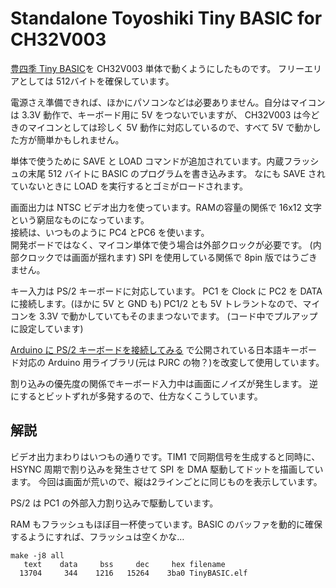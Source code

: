 # Standalone Toyoshiki Tiny BASIC for CH32V003 

[豊四季 Tiny BASIC](https://github.com/vintagechips/ttbasic_arduino/tree/master)を CH32V003 単体で動くようにしたものです。
フリーエリアとしては 512バイトを確保しています。<br>

電源さえ準備できれば、ほかにパソコンなどは必要ありません。自分はマイコンは 3.3V 動作で、キーボード用に 5V をつないでいますが、
CH32V003 は今どきのマイコンとしては珍しく 5V 動作に対応しているので、すべて 5V で動かした方が簡単かもしれません。<br>

単体で使うために SAVE と LOAD コマンドが追加されています。内蔵フラッシュの末尾 512 バイトに BASIC のプログラムを書き込みます。
なにも SAVE されていないときに LOAD を実行するとゴミがロードされます。<br>

画面出力は NTSC ビデオ出力を使っています。RAMの容量の関係で 16x12 文字という窮屈なものになっています。<br>
接続は、いつものように PC4 とPC6 を使います。<br>
開発ボードではなく、マイコン単体で使う場合は外部クロックが必要です。
(内部クロックでは画面が揺れます)
SPI を使用している関係で 8pin 版ではうごきません。<br>

キー入力は PS/2 キーボードに対応しています。
PC1 を Clock に PC2 を DATA に接続します。(ほかに 5V と GND も)
PC1/2 とも 5V トレラントなので、マイコンを 3.3V で動かしていてもそのままつないでます。
(コード中でプルアップに設定しています)<br>

[Arduino に PS/2 キーボードを接続してみる](https://ht-deko.com/arduino/ps2_keyboard.html)
で公開されている日本語キーボード対応の Arduino 用ライブラリ(元は PJRC の物？)を改変して使用しています。<br>

割り込みの優先度の関係でキーボード入力中は画面にノイズが発生します。
逆にするとビットずれが多発するので、仕方なくこうしています。<br>

## 解説

ビデオ出力まわりはいつもの通りです。TIM1 で同期信号を生成すると同時に、
HSYNC 周期で割り込みを発生させて SPI を DMA 駆動してドットを描画しています。
今回は画面が荒いので、縦は2ラインごとに同じものを表示しています。<br>

PS/2 は PC1 の外部入力割り込みで駆動しています。<br>

RAM もフラッシュもほぼ目一杯使っています。BASIC のバッファを動的に確保するようにすれば、フラッシュは空くかな…<br>
```
make -j8 all 
   text	   data	    bss	    dec	    hex	filename
  13704	    344	   1216	  15264	   3ba0	TinyBASIC.elf

```